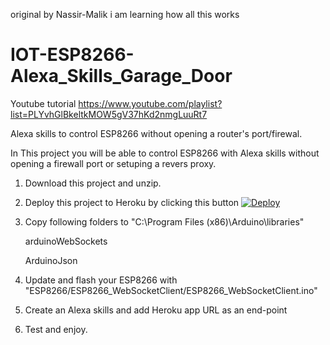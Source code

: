 original by Nassir-Malik
i am learning how all this works

# IOT-ESP8266-Alexa_Skills_Garage_Door

Youtube tutorial https://www.youtube.com/playlist?list=PLYvhGlBkeltkMOW5gV37hKd2nmgLuuRt7

Alexa skills to control ESP8266 without opening a router's port/firewal.


In This project you will be able to control ESP8266 with Alexa skills without opening a firewall port or setuping a revers proxy.

1. Download this project and unzip.

2. Deploy this project to Heroku by clicking this button
    [![Deploy](https://www.herokucdn.com/deploy/button.svg)](https://heroku.com/deploy)

3. Copy following folders to "C:\Program Files (x86)\Arduino\libraries"

    arduinoWebSockets

    ArduinoJson

4. Update and flash your ESP8266 with "ESP8266/ESP8266_WebSocketClient/ESP8266_WebSocketClient.ino"

5. Create an Alexa skills and add Heroku app URL as an end-point

6. Test and enjoy.
